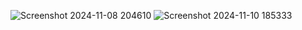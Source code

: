 ![Screenshot 2024-11-08 204610](https://github.com/user-attachments/assets/d976213b-26c1-45fd-b8f6-cc876e9fc62f)
![Screenshot 2024-11-10 185333](https://github.com/user-attachments/assets/4ebfbac1-9d62-48fa-841b-1011d4b52fdf)
